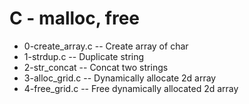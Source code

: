 # C - malloc, free
- 0-create_array.c -- Create array of char
- 1-strdup.c -- Duplicate string
- 2-str_concat -- Concat two strings
- 3-alloc_grid.c -- Dynamically allocate 2d array
- 4-free_grid.c -- Free dynamically allocated 2d array
